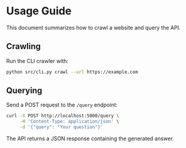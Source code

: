 # Usage Guide

This document summarizes how to crawl a website and query the API.

## Crawling

Run the CLI crawler with:

```bash
python src/cli.py crawl --url https://example.com
```

## Querying

Send a POST request to the `/query` endpoint:

```bash
curl -X POST http://localhost:5000/query \
     -H 'Content-Type: application/json' \
     -d '{"query": "Your question"}'
```

The API returns a JSON response containing the generated answer.

